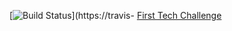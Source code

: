 [![Build Status](https://travis-ci.org/TheBrokenRail/ftc_app-master.svg?branch=master)](https://travis- [First Tech Challenge](https://github.com/TheBrokenRail/ftc_app-master)
